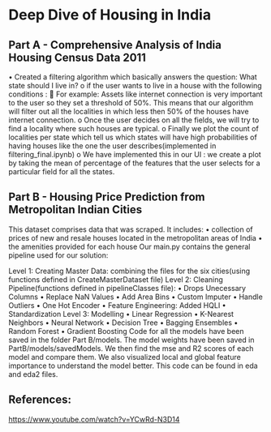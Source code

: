 # Deep Dive of Housing in India 

## Part A - Comprehensive Analysis of India Housing Census Data 2011

•	Created a filtering algorithm which basically answers the question:
 What state should I live in?
o	if the user wants to live in a house with the following conditions :
	For example: Assets like internet connection is very important to the user so they set a threshold of 50%. This means that our algorithm will filter out all the localities in which less then 50% of the houses have internet connection.
o	Once the user decides on all the fields, we will try to find a locality where such houses are typical.
o	Finally we plot the count of localities per state which tell us which states will have high probabilities of having houses like the one the user describes(implemented in filtering_final.ipynb)
o	We have implemented this in our UI : we create a plot by taking the mean of percentage of the features that the user selects for a particular field for all the states.


## Part B - Housing Price Prediction from Metropolitan Indian Cities

This dataset comprises data that was scraped. It includes:
•	collection of prices of new and resale houses located in the metropolitan areas of India
•	the amenities provided for each house
Our main.py contains the general pipeline used for our solution:
 
Level 1: Creating Master Data: combining the files for the six cities(using functions defined in CreateMasterDataset file)
Level 2: Cleaning Pipeline(functions defined in pipelineClasses file): 
•	Drops Unecessary Columns
•	Replace NaN Values
•	Add Area Bins
•	Custom Imputer
•	Handle Outliers
•	One Hot Encoder
•	Feature Engineering: Added HQLI
•	Standardization
Level 3: Modelling
•	Linear Regression
•	K-Nearest Neighbors
•	Neural Network
•	Decision Tree
•	Bagging Ensembles
•	Random Forest
•	Gradient Boosting
Code for all the models have been saved in the folder Part B/models. The model weights have been saved in PartB/models/savedModels.
We then find the mse and R2 scores of each model and compare them.
We also visualized local and global feature importance to understand the model better. This code can be found in eda and eda2 files.

## References:
https://www.youtube.com/watch?v=YCwRd-N3D14

